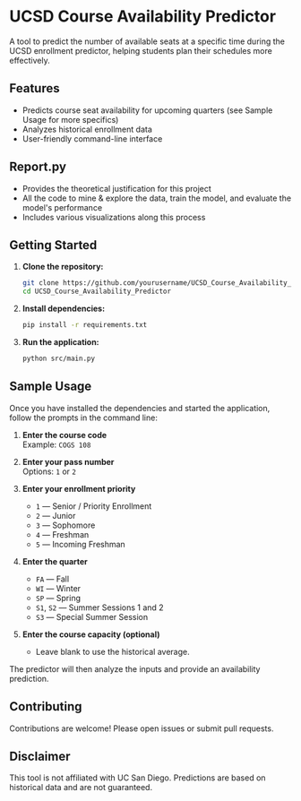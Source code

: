 # UCSD Course Availability Predictor

A tool to predict the number of available seats at a specific time during the UCSD enrollment predictor, helping students plan their schedules more effectively.

## Features

- Predicts course seat availability for upcoming quarters (see Sample Usage for more specifics)
- Analyzes historical enrollment data
- User-friendly command-line interface

## Report.py

- Provides the theoretical justification for this project
- All the code to mine & explore the data, train the model, and evaluate the model's performance
- Includes various visualizations along this process

## Getting Started

1. **Clone the repository:**
    ```bash
    git clone https://github.com/yourusername/UCSD_Course_Availability_Predictor.git
    cd UCSD_Course_Availability_Predictor
    ```

2. **Install dependencies:**
    ```bash
    pip install -r requirements.txt
    ```

3. **Run the application:**
    ```bash
    python src/main.py
    ```

## Sample Usage

Once you have installed the dependencies and started the application, follow the prompts in the command line:

1. **Enter the course code**  
    Example: `COGS 108`

2. **Enter your pass number**  
    Options: `1` or `2`

3. **Enter your enrollment priority**  
    - `1` — Senior / Priority Enrollment  
    - `2` — Junior  
    - `3` — Sophomore  
    - `4` — Freshman  
    - `5` — Incoming Freshman

4. **Enter the quarter**  
    - `FA` — Fall  
    - `WI` — Winter  
    - `SP` — Spring  
    - `S1`, `S2` — Summer Sessions 1 and 2  
    - `S3` — Special Summer Session

5. **Enter the course capacity (optional)**  
    - Leave blank to use the historical average.

The predictor will then analyze the inputs and provide an availability prediction.

## Contributing

Contributions are welcome! Please open issues or submit pull requests.

## Disclaimer

This tool is not affiliated with UC San Diego. Predictions are based on historical data and are not guaranteed.
